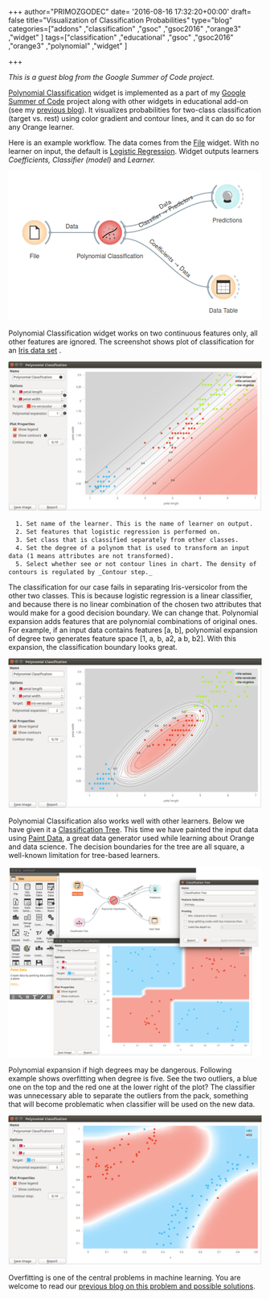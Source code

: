 +++
author="PRIMOZGODEC"
date= '2016-08-16 17:32:20+00:00'
draft= false
title="Visualization of Classification Probabilities"
type="blog"
categories=["addons" ,"classification" ,"gsoc" ,"gsoc2016" ,"orange3" ,"widget"  ]
tags=["classification" ,"educational" ,"gsoc" ,"gsoc2016" ,"orange3" ,"polynomial"
  ,"widget" ]

+++

_This is a guest blog from the Google Summer of Code project._



[Polynomial Classification](http://orange3-educational.readthedocs.io/en/latest/widgets/polynomialclassification.html) widget is implemented as a part of my [Google Summer of Code](https://developers.google.com/open-source/gsoc/) project along with other widgets in educational add-on (see my [previous blog](http://blog.biolab.si/2016/08/12/interactive-k-means/)). It visualizes probabilities for two-class classification (target vs. rest) using color gradient and contour lines, and it can do so for any Orange learner.

Here is an example workflow. The data comes from the [File](http://orange3.readthedocs.io/en/latest/widgets/data/file.html) widget. With no learner on input, the default is [Logistic Regression](http://orange3.readthedocs.io/en/latest/widgets/classify/logisticregression.html). Widget outputs learners _Coefficients,_ _Classifier (model)_ and _Learner._

[![](/images/2016/08/poly-classification-flow.png)
](http://blog.biolab.si/wp-content/uploads/2016/08/poly-classification-flow.png)

Polynomial Classification widget works on two continuous features only, all other features are ignored. The screenshot shows plot of classification for an [Iris data set](https://en.wikipedia.org/wiki/Iris_flower_data_set) .

[![](/images/2016/08/polynomial-classification-1-stamped.png)
](http://blog.biolab.si/wp-content/uploads/2016/08/polynomial-classification-1-stamped.png)



 	  1. Set name of the learner. This is the name of learner on output.
 	  2. Set features that logistic regression is performed on.
 	  3. Set class that is classified separately from other classes.
 	  4. Set the degree of a polynom that is used to transform an input data (1 means attributes are not transformed).
 	  5. Select whether see or not contour lines in chart. The density of contours is regulated by _Contour step._



The classification for our case fails in separating Iris-versicolor from the other two classes. This is because logistic regression is a linear classifier, and because there is no linear combination of the chosen two attributes that would make for a good decision boundary. We can change that. Polynomial expansion adds features that are polynomial combinations of original ones. For example, if an input data contains features [a, b], polynomial expansion of degree two generates feature space [1, a, b, a2, a b, b2]. With this expansion, the classification boundary looks great.

[![](/images/2016/08/polynomial-classification-2.png)
](http://blog.biolab.si/wp-content/uploads/2016/08/polynomial-classification-2.png)



Polynomial Classification also works well with other learners. Below we have given it a [Classification Tree](http://orange3.readthedocs.io/en/latest/widgets/classify/classificationtree.html). This time we have painted the input data using [Paint Data](http://orange3.readthedocs.io/en/latest/widgets/data/paintdata.html), a great data generator used while learning about Orange and data science. The decision boundaries for the tree are all square, a well-known limitation for tree-based learners.

[![](/images/2016/08/poly-classification-4e.png)
](http://blog.biolab.si/wp-content/uploads/2016/08/poly-classification-4e.png)



Polynomial expansion if high degrees may be dangerous. Following example shows overfitting when degree is five. See the two outliers, a blue one on the top and the red one at the lower right of the plot? The classifier was unnecessary able to separate the outliers from the pack, something that will become problematic when classifier will be used on the new data.

[![](/images/2016/08/poly-classification-owerfit.png)
](http://blog.biolab.si/wp-content/uploads/2016/08/poly-classification-owerfit.png)

Overfitting is one of the central problems in machine learning. You are welcome to read our [previous blog on this problem and possible solutions](http://blog.biolab.si/2016/03/12/overfitting-and-regularization/).
